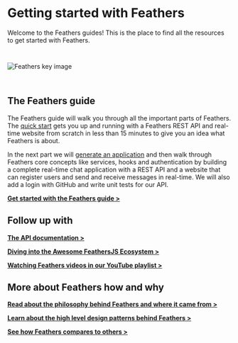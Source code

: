 # Getting started with Feathers

Welcome to the Feathers guides! This is the place to find all the resources to get started with Feathers.

<img style="margin: 2em 0;" src="/img/key-image-horizontal.png" alt="Feathers key image">

## The Feathers guide

The Feathers guide will walk you through all the important parts of Feathers. The [quick start](./basics/starting.md) gets you up and running with a Feathers REST API and real-time website from scratch in less than 15 minutes to give you an idea what Feathers is about.

In the next part we will [generate an application](./basics/generator.md) and then walk through Feathers core concepts like services, hooks and authentication by building a complete real-time chat application with a REST API and a website that can register users and send and receive messages in real-time. We will also add a login with GitHub and write unit tests for our API.

[__Get started with the Feathers guide >__](./basics/setup.md)

## Follow up with

[__The API documentation >__](../api/readme.md)

[__Diving into the Awesome FeathersJS Ecosystem >__](https://github.com/feathersjs/awesome-feathersjs)

[__Watching Feathers videos in our YouTube playlist >__](https://www.youtube.com/playlist?list=PLwSdIiqnDlf_lb5y1liQK2OW5daXYgKOe)

## More about Feathers how and why

[__Read about the philosophy behind Feathers and where it came from >__](https://blog.feathersjs.com/why-we-built-the-best-web-framework-you-ve-probably-never-heard-of-until-now-176afc5c6aac)

[__Learn about the high level design patterns behind Feathers >__](https://blog.feathersjs.com/design-patterns-for-modern-web-apis-1f046635215)

[__See how Feathers compares to others >__](https://feathersjs.com/comparison)
